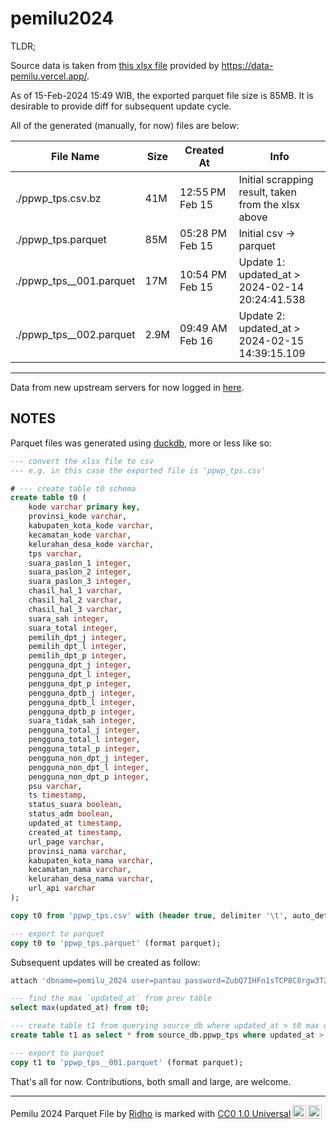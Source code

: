 # pemilu2024

TLDR;

Source data is taken from [this xlsx file](https://drive.google.com/drive/folders/15nquDatlYQIM8rQMTyVwhG-PoUreE7Qr) provided by https://data-pemilu.vercel.app/.

As of 15-Feb-2024 15:49 WIB, the exported parquet file size is 85MB. It is desirable to provide diff for subsequent update cycle.

All of the generated (manually, for now) files are below:

| File Name | Size | Created At | Info |
|---|---|---|---|
| ./ppwp_tps.csv.bz | 41M | 12:55 PM Feb 15 | Initial scrapping result, taken from the xlsx above |
| ./ppwp_tps.parquet | 85M |  05:28 PM Feb 15 | Initial csv -> parquet |
| ./ppwp_tps__001.parquet | 17M | 10:54 PM Feb 15 | Update 1: updated_at > 2024-02-14 20:24:41.538 |
| ./ppwp_tps__002.parquet | 2.9M | 09:49 AM Feb 16 | Update 2: updated_at > 2024-02-15 14:39:15.109 |

---

Data from new upstream servers for now logged in [here](./NOTES.md).


## NOTES

Parquet files was generated using [duckdb](https://duckdb.org/), more or less like so:

```sql
--- convert the xlsx file to csv
--- e.g. in this case the exported file is 'ppwp_tps.csv'

# --- create table t0 schema
create table t0 (
    kode varchar primary key,
    provinsi_kode varchar,
    kabupaten_kota_kode varchar,
    kecamatan_kode varchar,
    kelurahan_desa_kode varchar,
    tps varchar,
    suara_paslon_1 integer,
    suara_paslon_2 integer,
    suara_paslon_3 integer,
    chasil_hal_1 varchar,
    chasil_hal_2 varchar,
    chasil_hal_3 varchar,
    suara_sah integer,
    suara_total integer,
    pemilih_dpt_j integer,
    pemilih_dpt_l integer,
    pemilih_dpt_p integer,
    pengguna_dpt_j integer,
    pengguna_dpt_l integer,
    pengguna_dpt_p integer,
    pengguna_dptb_j integer,
    pengguna_dptb_l integer,
    pengguna_dptb_p integer,
    suara_tidak_sah integer,
    pengguna_total_j integer,
    pengguna_total_l integer,
    pengguna_total_p integer,
    pengguna_non_dpt_j integer,
    pengguna_non_dpt_l integer,
    pengguna_non_dpt_p integer,
    psu varchar,
    ts timestamp,
    status_suara boolean,
    status_adm boolean,
    updated_at timestamp,
    created_at timestamp,
    url_page varchar,
    provinsi_nama varchar,
    kabupaten_kota_nama varchar,
    kecamatan_nama varchar,
    kelurahan_desa_nama varchar,
    url_api varchar
);

copy t0 from 'ppwp_tps.csv' with (header true, delimiter '\t', auto_detect false);

--- export to parquet
copy t0 to 'ppwp_tps.parquet' (format parquet);
```

Subsequent updates will be created as follow:

```sql
attach 'dbname=pemilu_2024 user=pantau password=ZubQ7IHFn1sTCP8C8rgw3T24QIiJktb8 host=vps.zakiego.com port=54325' as source_db (type postgres);

--- find the max `updated_at` from prev table
select max(updated_at) from t0;

--- create table t1 from querying source_db where updated_at > t0 max updated_at
create table t1 as select * from source_db.ppwp_tps where updated_at > (select max(updated_at) from t0);

--- export to parquet
copy t1 to 'ppwp_tps__001.parquet' (format parquet);
```

That's all for now. Contributions, both small and large, are welcome.

---

<p xmlns:cc="http://creativecommons.org/ns#" xmlns:dct="http://purl.org/dc/terms/"><span property="dct:title">Pemilu 2024 Parquet File</span> by <a rel="cc:attributionURL dct:creator" property="cc:attributionName" href="https://github.com/reedho">Ridho</a> is marked with <a href="http://creativecommons.org/publicdomain/zero/1.0?ref=chooser-v1" target="_blank" rel="license noopener noreferrer" style="display:inline-block;">CC0 1.0 Universal<img style="height:22px!important;margin-left:3px;vertical-align:text-bottom;" src="https://mirrors.creativecommons.org/presskit/icons/cc.svg?ref=chooser-v1"><img style="height:22px!important;margin-left:3px;vertical-align:text-bottom;" src="https://mirrors.creativecommons.org/presskit/icons/zero.svg?ref=chooser-v1"></a></p>

